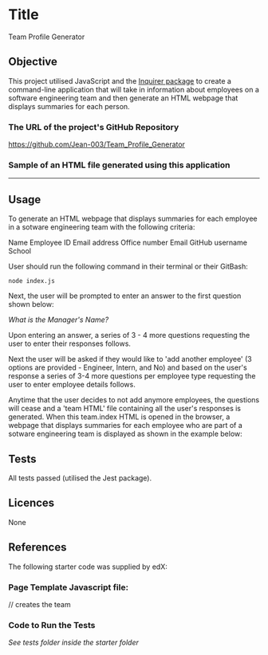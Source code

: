 # Title 

Team Profile Generator

## Objective 

This project utilised JavaScript and the [Inquirer package](https://www.npmjs.com/package/inquirer) to create a command-line application that will take in information about employees on a software engineering team and then generate an HTML webpage that displays summaries for each person.

### The URL of the project's GitHub Repository

https://github.com/Jean-003/Team_Profile_Generator 


### Sample of an HTML file generated using this application

*******************

## Usage

To generate an HTML webpage that displays summaries for each employee in a sotware engineering team with the following criteria:

Name
Employee ID
Email address
Office number
Email
GitHub username
School


User should run the following command in their terminal or their GitBash:

```
node index.js

```

Next, the user will be prompted to enter an answer to the first question shown below:

_What is the Manager's Name?_

Upon entering an answer, a series of 3 - 4 more questions requesting the user to enter their responses follows.

Next the user will be asked if they would like to 'add another employee' (3 options are provided - Engineer, Intern, and No) and based on the user's response a series of 3-4 more questions per employee type requesting the user to enter employee details follows.

Anytime that the user decides to not add anymore employees, the questions will cease and a 'team HTML' file containing all the user's responses is generated. When this team.index HTML is opened in the browser, a webpage that displays summaries for each employee who are part of a sotware engineering team is displayed as shown in the example below:




## Tests

All tests passed (utilised the Jest package).







## Licences 

 None

## References 

The following starter code was supplied by edX:

### Page Template Javascript file:

// creates the team
<!-- const generateTeam = team => {

    // creates the manager html
    const generateManager = manager => {
        return `
        <div class="card employee-card">
        <div class="card-header">
            <h2 class="card-title">${manager.getName()}</h2>
            <h3 class="card-title"><i class="fas fa-mug-hot mr-2"></i>${manager.getRole()}</h3>
        </div>
        <div class="card-body">
            <ul class="list-group">
                <li class="list-group-item">ID: ${manager.getId()}</li>
                <li class="list-group-item">Email: <a href="mailto:${manager.getEmail()}">${manager.getEmail()}</a></li>
                <li class="list-group-item">Office number: ${manager.getOfficeNumber()}</li>
            </ul>
        </div>
    </div>
        `;
    };

    // creates the html for engineers
    const generateEngineer = engineer => {
        return `
        <div class="card employee-card">
    <div class="card-header">
        <h2 class="card-title">${engineer.getName()}</h2>
        <h3 class="card-title"><i class="fas fa-glasses mr-2"></i>${engineer.getRole()}</h3>
    </div>
    <div class="card-body">
        <ul class="list-group">
            <li class="list-group-item">ID: ${engineer.getId()}</li>
            <li class="list-group-item">Email: <a href="mailto:${engineer.getEmail()}">${engineer.getEmail()}</a></li>
            <li class="list-group-item">GitHub: <a href="https://github.com/${engineer.getGithub()}" target="_blank" rel="noopener noreferrer">${engineer.getGithub()}</a></li>
        </ul>
    </div>
</div>
        `;
    };

    // creates the html for interns
    const generateIntern = intern => {
        return `
        <div class="card employee-card">
    <div class="card-header">
        <h2 class="card-title">${intern.getName()}</h2>
        <h3 class="card-title"><i class="fas fa-user-graduate mr-2"></i>${intern.getRole()}</h3>
    </div>
    <div class="card-body">
        <ul class="list-group">
            <li class="list-group-item">ID: ${intern.getId()}</li>
            <li class="list-group-item">Email: <a href="mailto:${intern.getEmail()}">${intern.getEmail()}</a></li>
            <li class="list-group-item">School: ${intern.getSchool()}</li>
        </ul>
    </div>
</div>
        `;
    };

    const html = [];

    html.push(team
        .filter(employee => employee.getRole() === "Manager")
        .map(manager => generateManager(manager))
    );
    html.push(team
        .filter(employee => employee.getRole() === "Engineer")
        .map(engineer => generateEngineer(engineer))
        .join("")
    );
    html.push(team
        .filter(employee => employee.getRole() === "Intern")
        .map(intern => generateIntern(intern))
        .join("")
    );

    return html.join("");

}

// exports function to generate entire page
module.exports = team => {

    return `
    <!DOCTYPE html>
<html lang="en">

<head>
    <meta charset="UTF-8" />
    <meta name="viewport" content="width=device-width, initial-scale=1.0" />
    <meta http-equiv="X-UA-Compatible" content="ie=edge" />
    <title>My Team</title>
    <link rel="stylesheet" href="https://stackpath.bootstrapcdn.com/bootstrap/4.3.1/css/bootstrap.min.css"
        integrity="sha384-ggOyR0iXCbMQv3Xipma34MD+dH/1fQ784/j6cY/iJTQUOhcWr7x9JvoRxT2MZw1T" crossorigin="anonymous">
    <link rel="stylesheet" href="style.css">
    <script src="https://kit.fontawesome.com/c502137733.js"></script>
</head>

<body>
    <div class="container-fluid">
        <div class="row">
            <div class="col-12 jumbotron mb-3 team-heading">
                <h1 class="text-center">My Team</h1>
            </div>
        </div>
    </div>
    <div class="container">
        <div class="row">
            <div class="team-area col-12 d-flex justify-content-center">
                ${generateTeam(team)}
            </div>
        </div>
    </div>
</body>
</html>
    `;
};


 -->

 ### Code to Run the Tests

 _See tests folder inside the starter folder_
